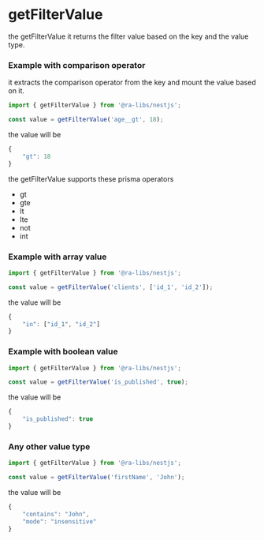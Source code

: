 # getFilterValue

the getFilterValue it returns the filter value based on the key and the value type.

### Example with comparison operator

it extracts the comparison operator from the key and mount the value based on it.

```typescript
import { getFilterValue } from '@ra-libs/nestjs';

const value = getFilterValue('age__gt', 18);
```

the value will be

```typescript
{
    "gt": 18
}
```

the getFilterValue supports these prisma operators

- gt
- gte
- lt
- lte
- not
- int

### Example with array value

```typescript
import { getFilterValue } from '@ra-libs/nestjs';

const value = getFilterValue('clients', ['id_1', 'id_2']);
```

the value will be

```typescript
{
    "in": ["id_1", "id_2"]
}
```

### Example with boolean value

```typescript
import { getFilterValue } from '@ra-libs/nestjs';

const value = getFilterValue('is_published', true);
```

the value will be

```typescript
{
    "is_published": true
}
```

### Any other value type

```typescript
import { getFilterValue } from '@ra-libs/nestjs';

const value = getFilterValue('firstName', 'John');
```

the value will be

```typescript
{
    "contains": "John",
    "mode": "insensitive"
}
```
